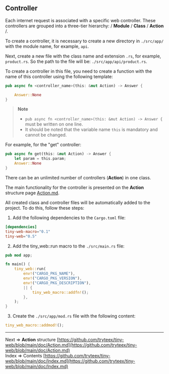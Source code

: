 ## Controller
Each internet request is associated with a specific web controller. These controllers are grouped into a three-tier hierarchy: / __Module__ / __Class__ / __Action__ /.

To create a controller, it is necessary to create a new directory in `./src/app/` with the module name, for example, `api`.

Next, create a new file with the class name and extension `.rs`, for example, `product.rs`. So the path to the file will be: `./src/app/api/product.rs`.

To create a controller in this file, you need to create a function with the name of this controller using the following template:

```rust
pub async fn <controller_name>(this: &mut Action) -> Answer {

    Answer::None
}
```
> **Note**  
> * `pub async fn <controller_name>(this: &mut Action) -> Answer {` must be written on one line.
> * It should be noted that the variable name `this` is mandatory and cannot be changed.

For example, for the "get" controller:
```rust
pub async fn get(this: &mut Action) -> Answer {
    let param = this.param;
    Answer::None
}
```
There can be an unlimited number of controllers (__Action__) in one class.

The main functionality for the controller is presented on the __Action__ structure page  [Action.md](https://github.com/tryteex/tiny-web/blob/main/doc/Action.md).

All created class and controller files will be automatically added to the project. To do this, follow these steps:

1. Add the following dependencies to the `Cargo.toml` file:
```toml
[dependencies]
tiny-web-macro="0.1"
tiny-web="0.5"
```
2. Add the tiny_web::run macro to the `./src/main.rs` file:
```rust
pub mod app;

fn main() {
    tiny_web::run(
        env!("CARGO_PKG_NAME"),
        env!("CARGO_PKG_VERSION"),
        env!("CARGO_PKG_DESCRIPTION"),
        || {
            tiny_web_macro::addfn!();
        },
    );
} 
```
3. Create the `./src/app/mod.rs` file with the following content:

```rust
tiny_web_macro::addmod!();
```
___
Next => __Action__ structure [https://github.com/tryteex/tiny-web/blob/main/doc/Action.md](https://github.com/tryteex/tiny-web/blob/main/doc/Action.md)  
Index => Contents [https://github.com/tryteex/tiny-web/blob/main/doc/Index.md](https://github.com/tryteex/tiny-web/blob/main/doc/Index.md)  
